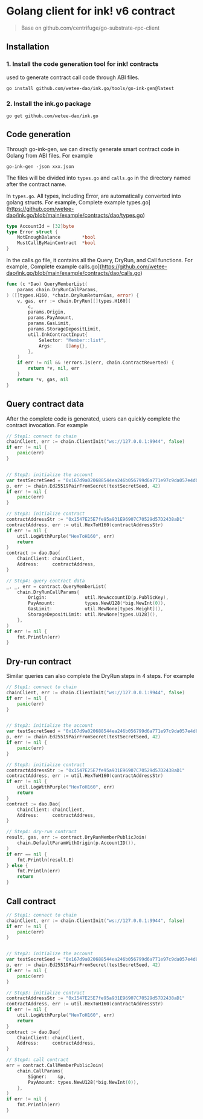 # Golang client for ink! v6 contract
> Base on github.com/centrifuge/go-substrate-rpc-client

## Installation
### 1. Install the code generation tool for ink! contracts
used to generate contract call code through ABI files.
```
go install github.com/wetee-dao/ink.go/tools/go-ink-gen@latest
```

### 2. Install the ink.go package
```
go get github.com/wetee-dao/ink.go
```

## Code generation
Through go-ink-gen, we can directly generate smart contract code in Golang from ABI files.
For example
```
go-ink-gen -json xxx.json
```
The files will be divided into `types.go` and `calls.go` in the directory named after the contract name.

In `types.go`. All types, including Error, are automatically converted into golang structs.
For example, Complete example types.go](https://github.com/wetee-dao/ink.go/blob/main/example/contracts/dao/types.go)
```go
type AccountId = [32]byte
type Error struct {
	NotEnoughBalance        *bool
	MustCallByMainContract  *bool
}
```

In the calls.go file, it contains all the Query, DryRun, and Call functions.
For example, Complete example calls.go](https://github.com/wetee-dao/ink.go/blob/main/example/contracts/dao/calls.go)
```go
func (c *Dao) QueryMemberList(
	params chain.DryRunCallParams,
) ([]types.H160, *chain.DryRunReturnGas, error) {
	v, gas, err := chain.DryRun[[]types.H160](
		c,
		params.Origin,
		params.PayAmount,
		params.GasLimit,
		params.StorageDepositLimit,
		util.InkContractInput{
			Selector: "Member::list",
			Args:     []any{},
		},
	)
	if err != nil && !errors.Is(err, chain.ContractReverted) {
		return *v, nil, err
	}
	return *v, gas, nil
}

```

## Query contract data
After the complete code is generated, users can quickly complete the contract invocation.
For example
```go
// Step1: connect to chain
chainClient, err := chain.ClientInit("ws://127.0.0.1:9944", false)
if err != nil {
    panic(err)
}


// Step2: initialize the account
var testSecretSeed = "0x167d9a020688544ea246b056799d6a771e97c9da057e4d0b87024537f99177bc"
p, err := chain.Ed25519PairFromSecret(testSecretSeed, 42)
if err != nil {
    panic(err)
}

// Step3: initialize contract 
contractAddressStr := "0x1547E25E7fe95a931E96907C70529d57D2438aD1"
contractAddress, err := util.HexToH160(contractAddressStr)
if err != nil {
    util.LogWithPurple("HexToH160", err)
    return
}
contract := dao.Dao{
    ChainClient: chainClient,
    Address:     contractAddress,
}

// Step4: query contract data
_, _, err = contract.QueryMemberList(
    chain.DryRunCallParams{
        Origin:              util.NewAccountID(p.PublicKey),
        PayAmount:           types.NewU128(*big.NewInt(0)),
        GasLimit:            util.NewNone[types.Weight](),
        StorageDepositLimit: util.NewNone[types.U128](),
    },
)
if err != nil {
    fmt.Println(err)
}
```

## Dry-run contract 
Similar queries can also complete the DryRun steps in 4 steps.
For example
```go
// Step1: connect to chain
chainClient, err := chain.ClientInit("ws://127.0.0.1:9944", false)
if err != nil {
    panic(err)
}


// Step2: initialize the account
var testSecretSeed = "0x167d9a020688544ea246b056799d6a771e97c9da057e4d0b87024537f99177bc"
p, err := chain.Ed25519PairFromSecret(testSecretSeed, 42)
if err != nil {
    panic(err)
}

// Step3: initialize contract 
contractAddressStr := "0x1547E25E7fe95a931E96907C70529d57D2438aD1"
contractAddress, err := util.HexToH160(contractAddressStr)
if err != nil {
    util.LogWithPurple("HexToH160", err)
    return
}
contract := dao.Dao{
    ChainClient: chainClient,
    Address:     contractAddress,
}

// Step4: dry-run contract
result, gas, err := contract.DryRunMemberPublicJoin(
	chain.DefaultParamWithOrigin(p.AccountID()),
)
if err == nil {
	fmt.Println(result.E)
} else {
	fmt.Println(err)
	return
}
```

## Call contract
```go
// Step1: connect to chain
chainClient, err := chain.ClientInit("ws://127.0.0.1:9944", false)
if err != nil {
    panic(err)
}


// Step2: initialize the account
var testSecretSeed = "0x167d9a020688544ea246b056799d6a771e97c9da057e4d0b87024537f99177bc"
p, err := chain.Ed25519PairFromSecret(testSecretSeed, 42)
if err != nil {
    panic(err)
}

// Step3: initialize contract 
contractAddressStr := "0x1547E25E7fe95a931E96907C70529d57D2438aD1"
contractAddress, err := util.HexToH160(contractAddressStr)
if err != nil {
    util.LogWithPurple("HexToH160", err)
    return
}
contract := dao.Dao{
    ChainClient: chainClient,
    Address:     contractAddress,
}

// Step4: call contract
err = contract.CallMemberPublicJoin(
    chain.CallParams{
        Signer:    &p,
        PayAmount: types.NewU128(*big.NewInt(0)),
    },
)
if err != nil {
	fmt.Println(err)
}
```